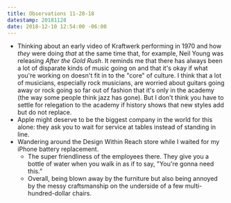 ```yaml
---
title: Observations 11-28-18
datestamp: 20181128
date: 2018-12-10 12:54:00 -06:00
---
```


- Thinking about an early video of Kraftwerk performing in 1970 and how *they* were doing *that* at the same time that, for example, Neil Young was releasing *After the Gold Rush*. It reminds me that there has always been a lot of disparate kinds of music going on and that it's okay if what you're working on doesn't fit in to the "core" of culture. I think that a lot of musicians, especially rock musicians, are worried about guitars going away or rock going so far out of fashion that it's only in the academy (the way some people think jazz has gone). But I don't think you have to settle for relegation to the academy if history shows that new styles add but do not replace.
- Apple might deserve to be the biggest company in the world for this alone: they ask you to wait for service at tables instead of standing in line.
- Wandering around the Design Within Reach store while I waited for my iPhone battery replacement.
	- The super friendliness of the employees there. They give you a bottle of water when you walk in as if to say, "You're gonna need this.”
	- Overall, being blown away by the furniture but also being annoyed by the messy craftsmanship on the underside of a few multi-hundred-dollar chairs.
